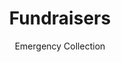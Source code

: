 ---
layout: default
modal-id: 4
title: Fundraisers
subtitle: Emergency Collection
description: "We have carried out a lot of fundraisers in our club to help out varioous organisations and even staes and instituitions during times of need."
frequency: Frequently
thumbnail: startup-framework-thumbnail.png
img:
eventdate:
link:
sections:
- title: The Banyan
  description: "A total amount of Rs10085 was collected for the Banyan Organisation under the Mental Health Awareness project of our club."
  img: fund-image1.PNG
  alt: No image
  date: 9th November 2020
  link:  https://thebanyan.org/
- title: S.P.A.R.K
  description: "A total amount of Rs40000 was collected for the S.P.A.R.K Organisation in collboration with the ACM exclusive club of our college."
  img: fund-image2.PNG
  alt: No image
  date: 11th August 2020
  link:  http://thespark.xyz/
- title: Cyclone Amphan
  description: "A total amount of Rs11000 was collected for the helping out people affected by cyclone Amphan. The money collected was given to the Quarantined Student Youth Network. The collection was done under the Social Initiatives Project of our club."
  img: fund-image3.PNG
  alt: No image
  date: 27th May 2020
  link: https://www.instagram.com/debojitkumarthakur/
- title: Kerala Floods
  description: "A total amount of Rs281006 was collected for Kerala-Coorg-Nagaland Flood Victims in collaboration with the student council of NITK."
  img: fund-image4.PNG
  alt: No image
  date: 16th August 2020
  link:
- title: Orphanage Collection
  description: "Money is collected annualy from various donation points and given to the orphanage being visited by the club that year."
  img: 
  alt: No image
  date: Depends on conditions
  link:
---